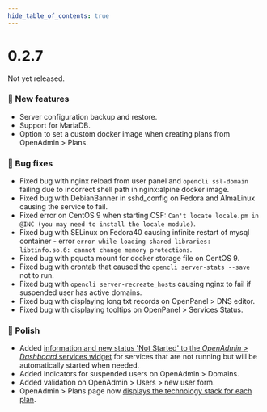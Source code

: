 ```yaml
--- 
hide_table_of_contents: true
---
```


# 0.2.7

Not yet released.

### 🚀 New features
- Server configuration backup and restore.
- Support for MariaDB.
- Option to set a custom docker image when creating plans from OpenAdmin > Plans.

### 🐛 Bug fixes
- Fixed bug with nginx reload from user panel and `opencli ssl-domain` failing due to incorrect shell path in nginx:alpine docker image. 
- Fixed bug with DebianBanner in sshd_config on Fedora and AlmaLinux causing the service to fail.
- Fixed error on CentOS 9 when starting CSF: `Can't locate locale.pm in @INC (you may need to install the locale module)`. 
- Fixed bug with SELinux on Fedora40 causing infinite restart of mysql container - error `error while loading shared libraries: libtinfo.so.6: cannot change memory protections`.
- Fixed bug with pquota mount for docker storage file on CentOS 9.
- Fixed bug with crontab that caused the `opencli server-stats --save` not to run.
- Fixed bug with `opencli server-recreate_hosts` causing nginx to fail if suspended user has active domains.
- Fixed bug with displaying long txt records on OpenPanel > DNS editor.
- Fixed bug with displaying tooltips on OpenPanel > Services Status.


### 💅 Polish
- Added [information and new status 'Not Started' to the *OpenAdmin > Dashboard* services widget](https://i.postimg.cc/NMQSN63C/2024-08-29-12-59.png) for services that are not running but will be automatically started when needed.
- Added indicators for suspended users on OpenAdmin > Domains.
- Added validation on OpenAdmin > Users > new user form.
- OpenAdmin > Plans page now [displays the technology stack for each plan](https://i.postimg.cc/gjWMfXKn/2024-08-29-20-19.png).
